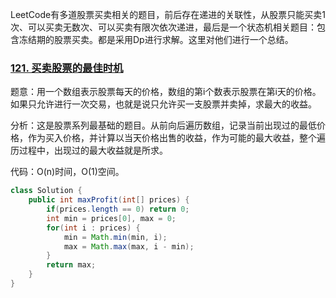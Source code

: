 LeetCode有多道股票买卖相关的题目，前后存在递进的关联性，从股票只能买卖1次、可以买卖无数次、可以买卖有限次依次递进，最后是一个状态机相关题目：包含冻结期的股票买卖。都是采用Dp进行求解。这里对他们进行一个总结。

### [121. 买卖股票的最佳时机](https://leetcode-cn.com/problems/best-time-to-buy-and-sell-stock/)
题意：用一个数组表示股票每天的价格，数组的第i个数表示股票在第i天的价格。 如果只允许进行一次交易，也就是说只允许买一支股票并卖掉，求最大的收益。

分析：这是股票系列最基础的题目。从前向后遍历数组，记录当前出现过的最低价格，作为买入价格，并计算以当天价格出售的收益，作为可能的最大收益，整个遍历过程中，出现过的最大收益就是所求。

代码：O(n)时间，O(1)空间。
```Java
class Solution {
    public int maxProfit(int[] prices) {
        if(prices.length == 0) return 0;
        int min = prices[0], max = 0;
        for(int i : prices) {
            min = Math.min(min, i);
            max = Math.max(max, i - min);
        }
        return max;
    }
}
```
